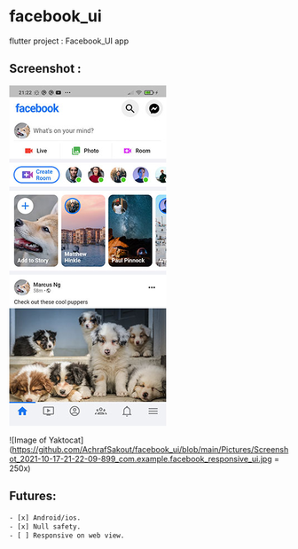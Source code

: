 # facebook_ui

flutter project : Facebook_UI app

## Screenshot :
![Image of Yaktocat](https://github.com/AchrafSakout/facebook_ui/blob/main/Pictures/Screenshot_2021-10-17-21-22-00-643_com.example.facebook_responsive_ui.jpg)

![Image of Yaktocat](https://github.com/AchrafSakout/facebook_ui/blob/main/Pictures/Screenshot_2021-10-17-21-22-09-899_com.example.facebook_responsive_ui.jpg = 250x)
  
## Futures:
    - [x] Android/ios.
    - [x] Null safety.
    - [ ] Responsive on web view.

